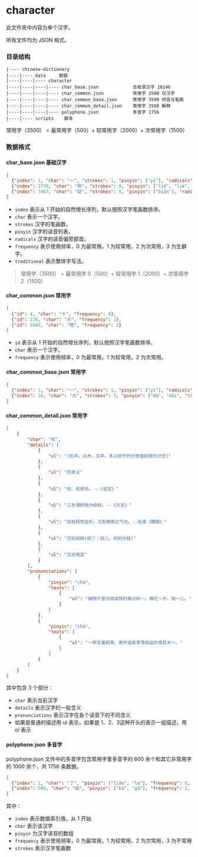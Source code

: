 # character

此文件夹中内容为单个汉字。

所有文件均为 JSON 格式。

### 目录结构

```text
|---- chinese-dictionary
|----|---- data     数据
|----|----|---- character
|----|----|----|---- char_base.json             总收录汉字 16146
|----|----|----|---- char_common.json           常用字 3500 仅汉字
|----|----|----|---- char_common_base.json      常用字 3500 拼音与笔画
|----|----|----|---- char_common_detail.json    常用字 3500 解释
|----|----|----|---- polyphone.json             多音字 1756
|----|---- scripts    脚本
```

常用字（3500） = 最常用字（500）+ 较常用字（2000）+ 次常用字（1500） 

### 数据格式

#### char_base.json 基础汉字

```json
[
  {"index": 1, "char": "一", "strokes": 1, "pinyin": ["yī"], "radicals": "一", "frequency": 0}, 
  {"index": 2770, "char": "咧", "strokes": 9, "pinyin": ["liě", "liē", "lié", "lie"], "radicals": "口", "frequency": 2},
  {"index": 7467, "char": "砭", "strokes": 9, "pinyin": ["biān"], "radicals": "石", "frequency": 3}
]
```

- `index` 表示从 1 开始的自然增长序列，默认按照汉字笔画数排序。
- `char` 表示一个汉字。
- `strokes` 汉字的笔画数。
- `pinyin` 汉字的读音列表。
- `radicals` 汉字的读音偏旁部首。
- `frequency` 表示使用频率，0 为最常用，1 为较常用，2 为次常用，3 为生僻字。
- `traditional` 表示繁体字写法。

> 常用字（3500） = 最常用字 0（500）+ 较常用字 1（2000）+ 次常用字 2（1500） 

#### char_common.json 常用字

```json
[
  {"id": 4, "char": "十", "frequency": 0},
  {"id": 278, "char": "乐", "frequency": 1},
  {"id": 3405, "char": "瞪", "frequency": 2}
]
```

- `id` 表示从 1 开始的自然增长序列，默认按照汉字笔画数排序。
- `char` 表示一个汉字。
- `frequency` 表示使用频率，0 为最常用，1 为较常用，2 为次常用。


#### char_common_base.json 常用字


```json
[
  {"index": 1, "char": "一", "strokes": 1, "pinyin": ["yī"], "radicals": "一", "frequency": 0},
  {"index": 16, "char": "大", "strokes": 3, "pinyin": ["dà", "dài", "tài"], "radicals": "大", "frequency": 0}
]
```

#### char_common_detail.json 常用字

```json
[
    {
		"char": "杈",
		"details": [
			{
				"ul": "(形声。从木，叉声。本义树干的分枝或树枝的分岔)"
			},
			{
				"ul": "同本义"
			},
			{
				"ul": "杈，杈枝也。--《说文》"
			},
			{
				"ul": "江东谓树枝为桠杈。--《方言》"
			},
			{
				"ul": "突杈枒而皆折，又有触邪之气也。--杜甫《雕赋》"
			},
			{
				"ul": "又如杈桠(杈丫；杈儿。树的分枝)"
			},
			{
				"ul": "叉状用具"
			}
		],
		"pronunciations": [
			{
				"pinyin": "chà",
				"texts": [
					{
						"ul": "植物干茎分枝或枝的再分树～。棉花～子。枝～儿。"
					}
				]
			},
			{
				"pinyin": "chā",
				"texts": [
					{
						"ul": "一种叉着稻草、麦秆或柴草等挑运的用具木～。"
					}
				]
			}
		]
	}
]
```

其中包含 3 个部分：

- `char` 表示当前汉字
- `details` 表示汉字的一般含义
- `pronunciations` 表示汉字在各个读音下的不同含义
- 如果是普通的描述用 ul 表示，如果是 1、2、3这种开头的表示一组描述，用 ol 表示

#### polyphone.json 多音字

polyphone.json 文件中的多音字包含常用字里多音字的 600 余个和其它非常用字的 1000 余个，共 1756 条数据。

```json
[
  {"index": 1, "char": "了", "pinyin": ["liǎo", "le"], "frequency": 0, "strokes": 2},
  {"index": 506, "char": "咖", "pinyin": ["kā", "gā"], "frequency": 2, "strokes": 8}
]
```

其中：

- `index` 表示数据索引值，从 1 开始
- `char` 表示该汉字
- `pinyin` 为汉字读音的数组
- `frequency` 表示使用频率，0 为最常用，1 为较常用，2 为次常用，3 为不常用
- `strokes` 表示汉字笔画数